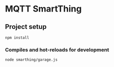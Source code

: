 # MQTT SmartThing

## Project setup
```
npm install
```

### Compiles and hot-reloads for development
```
node smarthing/garage.js
```
